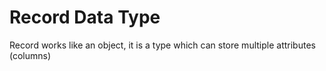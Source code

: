 # Record Data Type
Record works like an object, it is a type which can store multiple attributes (columns)